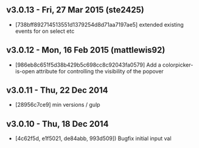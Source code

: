 v3.0.13 - Fri, 27 Mar 2015 (ste2425)
---------------------------------------

- [738bff892714513551d1379254d8d71aa7197ae5] extended existing events for on select etc

v3.0.12 - Mon, 16 Feb 2015 (mattlewis92)
---------------------------------------

- [986eb8c651f5d38b429b5c698cc8c92043fa0579] Add a colorpicker-is-open attribute for controlling the visibility of the popover

v3.0.11 - Thu, 22 Dec 2014
---------------------------------------

- [28956c7ce9] min versions / gulp

v3.0.10 - Thu, 18 Dec 2014
---------------------------------------

- [4c62f5d, e1f5021, de84abb, 993d509]) Bugfix initial input val